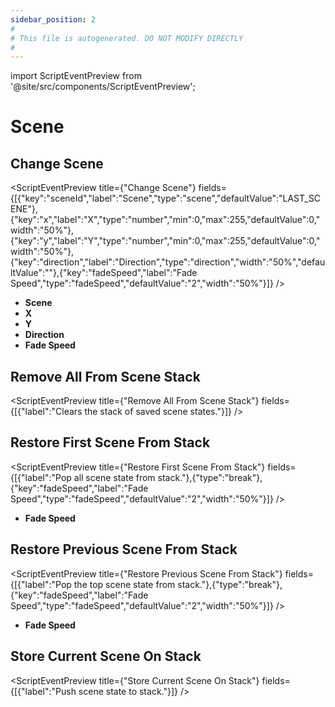 ```yaml
---
sidebar_position: 2
#
# This file is autogenerated. DO NOT MODIFY DIRECTLY
#
---
```


import ScriptEventPreview from '@site/src/components/ScriptEventPreview';

# Scene

## Change Scene
<ScriptEventPreview title={"Change Scene"} fields={[{"key":"sceneId","label":"Scene","type":"scene","defaultValue":"LAST_SCENE"},{"key":"x","label":"X","type":"number","min":0,"max":255,"defaultValue":0,"width":"50%"},{"key":"y","label":"Y","type":"number","min":0,"max":255,"defaultValue":0,"width":"50%"},{"key":"direction","label":"Direction","type":"direction","width":"50%","defaultValue":""},{"key":"fadeSpeed","label":"Fade Speed","type":"fadeSpeed","defaultValue":"2","width":"50%"}]} />

- **Scene**  
- **X**  
- **Y**  
- **Direction**  
- **Fade Speed**  

## Remove All From Scene Stack
<ScriptEventPreview title={"Remove All From Scene Stack"} fields={[{"label":"Clears the stack of saved scene states."}]} />


## Restore First Scene From Stack
<ScriptEventPreview title={"Restore First Scene From Stack"} fields={[{"label":"Pop all scene state from stack."},{"type":"break"},{"key":"fadeSpeed","label":"Fade Speed","type":"fadeSpeed","defaultValue":"2","width":"50%"}]} />

- **Fade Speed**  

## Restore Previous Scene From Stack
<ScriptEventPreview title={"Restore Previous Scene From Stack"} fields={[{"label":"Pop the top scene state from stack."},{"type":"break"},{"key":"fadeSpeed","label":"Fade Speed","type":"fadeSpeed","defaultValue":"2","width":"50%"}]} />

- **Fade Speed**  

## Store Current Scene On Stack
<ScriptEventPreview title={"Store Current Scene On Stack"} fields={[{"label":"Push scene state to stack."}]} />


